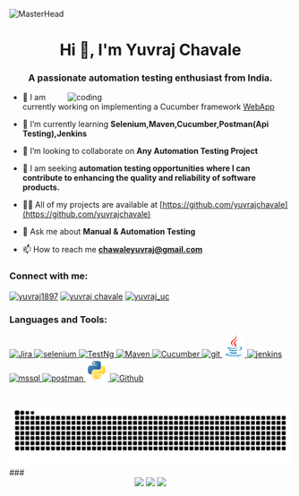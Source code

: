 ![MasterHead](https://firebasestorage.googleapis.com/v0/b/flexi-coding.appspot.com/o/dempgi7-520f8d5f-63d4-4453-8822-dbc149ae27f8.gif?alt=media&token=91c0c7b2-93c3-4029-b011-1a8703c5730d)
<h1 align="center">Hi 👋, I'm Yuvraj Chavale</h1>
<h3 align="center">A passionate automation testing enthusiast from India.</h3>

<img align="right" alt="coding" width="400" src="https://user-images.githubusercontent.com/55389276/140866485-8fb1c876-9a8f-4d6a-98dc-08c4981eaf70.gif">

- 🔭 I am currently working on implementing a Cucumber framework [WebApp](https://webapp.qedgetech.com/login.php)

- 🌱 I’m currently learning **Selenium,Maven,Cucumber,Postman(Api Testing),Jenkins**

- 👯 I’m looking to collaborate on **Any Automation Testing Project**

- 🤝 I am seeking **automation testing opportunities where I can contribute to enhancing the quality and reliability of software products.**

- 👨‍💻 All of my projects are available at [https://github.com/yuvrajchavale](https://github.com/yuvrajchavale)

- 💬 Ask me about **Manual & Automation Testing**

- 📫 How to reach me **chawaleyuvraj@gmail.com**

<h3 align="left">Connect with me:</h3>
<p align="left">
<a href="https://linkedin.com/in/yuvraj1897" target="blank"><img align="center" src="https://raw.githubusercontent.com/rahuldkjain/github-profile-readme-generator/master/src/images/icons/Social/linked-in-alt.svg" alt="yuvraj1897" height="30" width="40" /></a>
<a href="https://stackoverflow.com/users/yuvraj chavale" target="blank"><img align="center" src="https://raw.githubusercontent.com/rahuldkjain/github-profile-readme-generator/master/src/images/icons/Social/stack-overflow.svg" alt="yuvraj chavale" height="30" width="40" /></a>
<a href="https://instagram.com/yuvraj_uc" target="blank"><img align="center" src="https://raw.githubusercontent.com/rahuldkjain/github-profile-readme-generator/master/src/images/icons/Social/instagram.svg" alt="yuvraj_uc" height="30" width="40" /></a>
</p>


###

<h3 align="left">Languages and Tools:</h3>
<p align="left"> 
<a href="https://worldvectorlogo.com/logo/jira-1" target="_blank" rel="noreferrer"> <img src="https://cdn.worldvectorlogo.com/logos/jira-3.svg" alt="Jira" width="40" height="40"/> </a> 
<a href="https://www.selenium.dev" target="_blank" rel="noreferrer"> <img src="https://raw.githubusercontent.com/detain/svg-logos/780f25886640cef088af994181646db2f6b1a3f8/svg/selenium-logo.svg" alt="selenium" width="40" height="40"/> </a>
<a href="https://www.javatpoint.com/testng-tutorial" target="_blank" rel="noreferrer"> <img src="https://static.javatpoint.com/tutorial/testng/images/testng-tutorial.png" alt="TestNg" width="40" height="40"/> </a> 
<a href="https://maven.apache.org/"> <img src="https://maven.apache.org/images/maven-logo-black-on-white.png" alt="Maven" width="40" height="40"/> </a> 
<a href="https://www.javatpoint.com/cucumber-testing" target="_blank" rel="noreferrer"> <img src="https://static.javatpoint.com/tutorial/cucumber/images/cucumber-testing-tutorial.png" alt="Cucumber" width="40" height="40"/> </a> 
<a href="https://git-scm.com/" target="_blank" rel="noreferrer"> <img src="https://www.vectorlogo.zone/logos/git-scm/git-scm-icon.svg" alt="git" width="40" height="40"/> </a> 
<a href="https://www.java.com" target="_blank" rel="noreferrer"> <img src="https://raw.githubusercontent.com/devicons/devicon/master/icons/java/java-original.svg" alt="java" width="40" height="40"/> </a> 
<a href="https://www.jenkins.io" target="_blank" rel="noreferrer"> <img src="https://www.vectorlogo.zone/logos/jenkins/jenkins-icon.svg" alt="jenkins" width="40" height="40"/> </a>
<a href="https://www.microsoft.com/en-us/sql-server" target="_blank" rel="noreferrer"> <img src="https://www.svgrepo.com/show/303229/microsoft-sql-server-logo.svg" alt="mssql" width="40" height="40"/> </a>
<a href="https://postman.com" target="_blank" rel="noreferrer"> <img src="https://www.vectorlogo.zone/logos/getpostman/getpostman-icon.svg" alt="postman" width="40" height="40"/> </a>
<a href="https://www.python.org" target="_blank" rel="noreferrer"> <img src="https://raw.githubusercontent.com/devicons/devicon/master/icons/python/python-original.svg" alt="python" width="40" height="40"/> </a> 
 <a href="https://github.com" target="_blank" rel="noreferrer"> <img src="https://github.githubassets.com/images/modules/logos_page/GitHub-Mark.png" alt="Github" width="40" height="40"/> </a> 
 </p>

###

### 
<!-- Snake Animation -->
<br clear="both">

<img src="https://raw.githubusercontent.com/Pranaybaharghare/Pranaybaharghare/output/snake.svg" alt="Snake animation" />
###

<!--
###
# 📊 GitHub Stats:
![](https://github-readme-stats.vercel.app/api?username=yuvrajchavale&theme=aura_dark&hide_border=false&include_all_commits=false&count_private=false)<br/>
![](https://github-readme-streak-stats.herokuapp.com/?user=yuvrajchavale&theme=aura_dark&hide_border=false)<br/>
![](https://github-readme-stats.vercel.app/api/top-langs/?username=yuvrajchavale&theme=aura_dark&hide_border=false&include_all_commits=false&count_private=false&layout=compact)

###
-->

<div align="center">
  <img height="180em" src="https://github-readme-stats.vercel.app/api?username=yuvrajchavale&theme=aura_dark&hide_border=false&include_all_commits=false&count_private=false" />
  <img height="180em" src="https://github-readme-streak-stats.herokuapp.com/?user=yuvrajchavale&theme=aura_dark&hide_border=false" />
  <img height="180em" src="https://github-readme-stats.vercel.app/api/top-langs/?username=yuvrajchavale&theme=aura_dark&hide_border=false&include_all_commits=false&count_private=false&layout=compact" />
</div>



